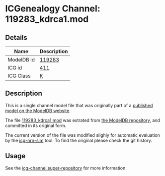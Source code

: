 # ICGenealogy Channel: 119283\_kdrca1.mod

## Details

Name | Description
---- | -----------
ModelDB id | [119283](http://senselab.med.yale.edu/ModelDB/ShowModel.cshtml?model=119283)
ICG id | [411](http://icg.neurotheory.ox.ac.uk/channels/1/411)
ICG Class | [K](http://icg.neurotheory.ox.ac.uk/channels/1)

## Description

This is a single channel model file that was originally part of a [published model on the ModelDB website](http://senselab.med.yale.edu/mModelDB/ShowModel.cshtml?model=119283).


The file [119283\_kdrca1.mod](119283_kdrca1.mod) was extrated from [the ModelDB repository](http://senselab.med.yale.edu/ModelDB/ShowModel.cshtml?model=119283), and committed in its original form.

The current version of the file was modified slighly for automatic evaluation by the [icg-nrn-sim](https://github.com/icgenealogy/icg-nrn-sim) tool. To find the original please check the git history.


## Usage

See the [icg-channel super-repository](https://github.com/icgenealogy/icg-channels) for more information.